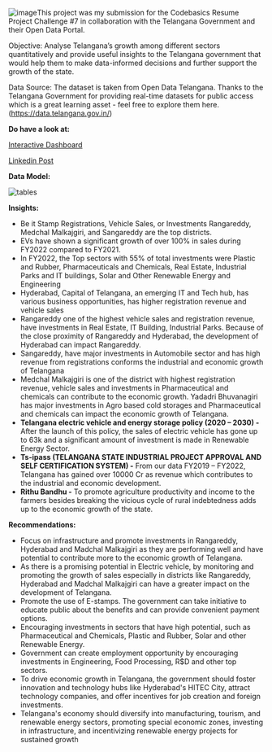 ![image](https://github.com/divya030/Telangana-growth-analysis/assets/96876070/475089f5-75c3-48ba-8cda-6ffe53dd22b4)This project was my submission for the Codebasics Resume Project Challenge #7 in collaboration with the Telangana Government and their Open Data Portal.

Objective: Analyse Telangana’s growth among different sectors quantitatively and provide useful insights to the Telangana government that would help them to make data-informed decisions and further support the growth of the state.

Data Source: The dataset is taken from Open Data Telangana. Thanks to the Telangana Government for providing real-time datasets for public access which is a great learning asset - feel free to explore them here. (https://data.telangana.gov.in/)

**Do have a look at:**

[Interactive Dashboard](https://app.powerbi.com/view?r=eyJrIjoiY2I0NTIyNzctZjZhOS00MzI5LWI1ZTEtZWE3NjM4NGMzZmQxIiwidCI6ImQ2MTI4MTFhLWVlNzMtNGY2ZS05MjA4LWFmM2UwZGVlODU0ZiJ9)

[Linkedin Post](https://www.linkedin.com/posts/divya-lakshmi-52847620b_codebasicsresumeprojectchallenge-telanganagrowthanalysis-activity-7114213035723956224-Yb-5?utm_source=share&utm_medium=member_desktop)

**Data Model:**

![tables ](https://github.com/divya030/Telangana-growth-analysis/assets/96876070/419f55de-2d3a-4727-8ee3-76f18866f344)

**Insights:**
* Be it Stamp Registrations, Vehicle Sales, or Investments Rangareddy, Medchal Malkajgiri, and Sangareddy are the top districts.
* EVs have shown a significant growth of over 100% in sales during FY2022 compared to FY2021.
* In FY2022, the Top sectors with 55% of total investments were Plastic and Rubber, Pharmaceuticals and Chemicals, Real Estate, Industrial Parks and IT buildings, Solar and Other Renewable Energy and Engineering
* Hyderabad, Capital of Telangana, an emerging IT and Tech hub, has various business opportunities, has higher registration revenue and vehicle sales
* Rangareddy one of the highest vehicle sales and registration revenue, have investments in Real Estate, IT Building, Industrial Parks. Because of the close proximity of Rangareddy and Hyderabad, the development 
  of Hyderabad can impact Rangareddy.
* Sangareddy, have major investments in Automobile sector and has high revenue from registrations conforms the industrial and economic growth of Telangana
* Medchal Malkajgiri is one of the district with highest registration revenue,  vehicle sales and investments in Pharmaceutical and chemicals can contribute to the economic growth.
  Yadadri Bhuvanagiri has major investments in Agro based cold storages and Pharmaceutical and chemicals can impact the economic growth of Telangana.
* **Telangana electric vehicle and energy storage policy  (2020 – 2030) -** After the launch of this policy, the sales of electric vehicle has gone up to 63k and a significant amount of investment is made in                                                                                 Renewable Energy Sector.
* **Ts-ipass (TELANGANA STATE INDUSTRIAL PROJECT APPROVAL AND SELF CERTIFICATION SYSTEM) -** From our data FY2019 – FY2022, Telangana has gained over 10000 Cr as revenue which contributes to the industrial and                                                                                                economic development.
* **Rithu Bandhu -** To promote agriculture productivity and income to the farmers besides breaking the vicious cycle of rural indebtedness adds up to the economic growth of the state.

**Recommendations:**

* Focus on infrastructure and promote investments in Rangareddy, Hyderabad and Madchal Malkajgiri as they are performing well and have potential to contribute more to the economic growth of Telangana.
* As there is a promising potential in Electric vehicle, by monitoring and promoting the growth of sales especially in districts like Rangareddy, Hyderabad and Madchal Malkajgiri can have a greater impact on the   development of Telangana.
* Promote the use of E-stamps. The government can take initiative to educate public about the benefits and can provide convenient payment options.
* Encouraging investments in sectors that have high potential, such as Pharmaceutical and Chemicals, Plastic and Rubber, Solar and other Renewable Energy.
* Government can create employment opportunity by encouraging investments in Engineering, Food Processing, R$D and other top sectors.
* To drive economic growth in Telangana, the government should foster innovation and technology hubs like Hyderabad's HITEC City, attract technology companies, and offer incentives for job creation and foreign investments.
* Telangana's economy should diversify into manufacturing, tourism, and renewable energy sectors, promoting special economic zones, investing in infrastructure, and incentivizing  renewable energy projects for sustained growth
